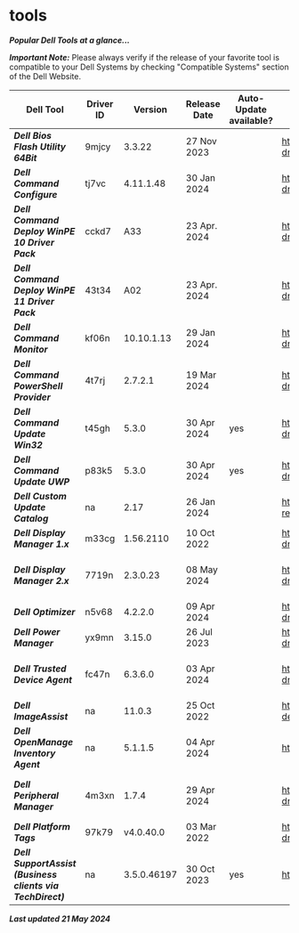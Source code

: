 # tools 

***Popular Dell Tools at a glance...*** 

 

***Important Note:*** Please always verify if the release of your favorite tool is compatible to your Dell Systems by checking "Compatible Systems" section of the Dell Website.  

 
|Dell Tool | Driver ID | Version | Release Date | Auto-Update available? | Link | Comments |
|----|----|----|----|----|----|----|
|***Dell Bios Flash Utility 64Bit*** | 9mjcy | 3.3.22 | 27 Nov 2023 | | https://www.dell.com/support/home/en-us/drivers/driversdetails?driverid=9mjcy |na | 
|***Dell Command Configure*** | tj7vc | 4.11.1.48 | 30 Jan 2024 | | https://www.dell.com/support/home/en-us/drivers/driversdetails?driverid=tj7vc |na | 
|***Dell Command Deploy WinPE 10 Driver Pack*** | cckd7 | A33 | 23 Apr. 2024 | | https://www.dell.com/support/home/en-us/drivers/driversdetails?driverid=cckd7 | Driver Pack summary > https://www.dell.com/support/kbdoc/en-us/000108642/winpe-10-driver-pack | 
|***Dell Command Deploy WinPE 11 Driver Pack*** | 43t34 | A02 | 23 Apr. 2024 | | https://www.dell.com/support/home/en-us/drivers/driversdetails?driverid=43t34 | Driver Pack summary > https://www.dell.com/support/kbdoc/en-us/000211541/winpe-11-driver-pack | 
|***Dell Command Monitor*** | kf06n | 10.10.1.13 | 29 Jan 2024 | | https://www.dell.com/support/home/en-us/drivers/driversdetails?driverid=kf06n |na | 
|***Dell Command PowerShell Provider*** | 4t7rj | 2.7.2.1 | 19 Mar 2024| | https://www.dell.com/support/home/en-us/drivers/driversdetails?driverid=4t7rj |[na](https://www.powershellgallery.com/packages/DellBIOSProvider/2.7.2) | 
|***Dell Command Update Win32*** | t45gh | 5.3.0 | 30 Apr 2024 | yes | https://www.dell.com/support/home/en-us/drivers/driversdetails?driverid=t45gh |This is the last Win32 version of DCU 
|***Dell Command Update UWP*** | p83k5 | 5.3.0 | 30 Apr 2024 | yes | https://www.dell.com/support/home/en-us/drivers/driversdetails?driverid=p83k5 |This is the UWP version 
|***Dell Custom Update Catalog*** | na | 2.17 | 26 Jan 2024 | | https://www.dell.com/support/manuals/en-us/command-cloud-repository-manager/sa_updatecatalog_dccrm_internal_r-notes | na | 
|***Dell Display Manager 1.x*** | m33cg | 1.56.2110| 10 Oct 2022 | | https://www.dell.com/support/home/en-us/drivers/driversdetails?driverid=m33cg | Alternative download via https://www.delldisplaymanager.com/ | 
|***Dell Display Manager 2.x*** | 7719n | 2.3.0.23 | 08 May 2024 | | https://www.dell.com/support/home/en-us/drivers/driversdetails?driverid=7719n | Alternative link https://www.dell.com/support/home/en-us/product-support/product/dell-display-peripheral-manager/drivers |  
|***Dell Optimizer*** | n5v68 | 4.2.2.0 | 09 Apr 2024 |  | https://www.dell.com/support/home/en-us/drivers/driversdetails?driverid=n5v68| www.dell.com/optimizer | 
|***Dell Power Manager*** | yx9mn| 3.15.0 | 26 Jul 2023 | | https://www.dell.com/support/home/en-us/drivers/driversdetails?driverid=yx9mn| The Dell Power Manager is now integrated into Dell Optimizer | 
|***Dell Trusted Device Agent*** | fc47n | 6.3.6.0 | 03 Apr 2024 | | https://www.dell.com/support/home/en-us/drivers/driversdetails?driverid=fc47n| Alternative https://www.dell.com/support/home/en-us/product-support/product/trusted-device/drivers | 
|***Dell ImageAssist*** | na | 11.0.3| 25 Oct 2022 | | https://www.delltechnologies.com/en-us/services/support-deployment-technologies/image-assist.htm | na | 
|***Dell OpenManage Inventory Agent*** | na | 5.1.1.5 | 04 Apr 2024 | | https://downloads.dell.com/FOLDER11461293M/1/DSIAPC_5.1.1.5.msi |  | 
|***Dell Peripheral Manager*** | 4m3xn | 1.7.4 | 29 Apr 2024 | | https://www.dell.com/support/home/en-us/drivers/driversdetails?driverid=4m3xn | Alternative link https://www.dell.com/support/home/en-us/product-support/product/dell-peripheral-manager/drivers | 
|***Dell Platform Tags*** | 97k79 | v4.0.40.0 | 03 Mar 2022 | | https://www.dell.com/support/home/en-us/drivers/driversdetails?driverid=97k79 | na | 
|***Dell SupportAssist (Business clients via TechDirect)*** | na | 3.5.0.46197 | 30 Oct 2023 | yes | https://tdm.dell.com/portal/ | na | 
 


***Last updated 21 May 2024*** 
